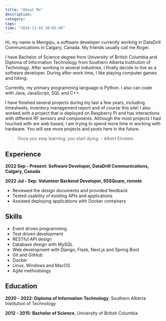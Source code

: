 ```yaml
---
title: "About Me"
description: 
category: 
tags: 
time: "2024-11-03 20:05:00"
---
```


Hi, my name is Mengqiu, a software developer currently working in DataDrill Communications in Calgary, Canada. My friends usually call me Roger.

I have Bachelor of Science degree from University of British Columbia and Diploma of Information Technology from Southern Alberta Institution of Technology. After working in several industries, I finally decide to live as a software developer. During after-work time, I like playing computer games and hiking.

Currently, my primary programming language is Python. I also can code with Java, JavaScript, SQL and C++.

I have finished several projects during my last a few years, including timesheets, inventory management report and of course this site! I also worked with a project that is deployed on Raspberry Pi and has interactions with different RF sensors and components. Although the most projects I had touched with are web based, I am trying to spend more time in working with hardware. You will see more projects and posts here in the future.

> Once you stop learning, you start dying. - Albert Einstein

## Experience

**2022 Sep - Present: Software Developer, DataDrill Communications, Calgary, Canada**

**2022 Jul - Sep: Volunteer Backend Developer, 65SQuare, remote** 

- Reviewed the design documents and provided feedback
- Tested usability of existing APIs and applications
- Assisted deploying applications with Docker containers

## Skills

- Event driven programming
- Test driven development
- RESTful API design
- Database design with MySQL
- Web development with Django, Flask, Next.js and Spring Boot
- Git and GitHub
- Docker
- Linux, Windows and MacOS
- Agile methodology

## Education

**2020 - 2022: Diploma of Information Technology**, Southern Alberta Institution of Technology

**2012 - 2015: Bachelor of Science**, University of British Columbia

